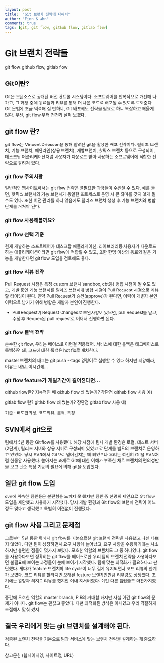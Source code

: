```yaml
---
layout: post
title:  "Git 브랜치 전략에 대해서"
author: "Finn & Ahn"
comments: true
tags: [git, git flow, github flow, gitlab flow]
---
```


# Git 브랜치 전략들
git flow, github flow, gitlab flow

## Git이란?
Git은 오픈소스로 공개된 버전 컨트롤 시스템이다. 
소프트웨어를 반복적으로 개선해 나가고, 그 과정 중에 동료들과 리뷰를 통해 더 나은 코드로 배포될 수 있도록 도와준다. 
Git 문법에 조금 익숙해 질 만하니, Git 배포에도 전략을 필요로 하니 복잡하고 배울게 많다. 
우선, git flow 부터 천천히 살펴 보겠다.  

## git flow 란?
git flow는 Vincent Driessen을 통해 알려진 git을 활용한 배포 전략이다. 
릴리즈 브랜치, 기능 브랜치, 메인라인(상용 브랜치), 개발브랜치, 핫픽스 브랜치 등으로 구성되어,
데스크탑 어플리케이션처럼 사용자가 다운로드 받아 사용하는 소프르웨어에 적합한 전략으로 알려져 있다.  

### git flow 주의사항
일반적인 웹사이트에서는 git flow 전략은 불필요한 과정들이 수반될 수 있다.
예를 들면, 핫픽스 브랜치와 기능 브랜치가 동일한 프로세스로 운영 시 큰 의미를 갖지 않게 될 수도 있다. 
또한 버전 관리를 하지 않음에도 릴리즈 브랜치 생성 후 기능 브랜치와 병합 단계를 거쳐야 된다. 

### git flow 사용해볼까요?


### git flow 선택 기준
현재 개발하는 소프트웨어가 데스크탑 애플리케이션, 라이브러리등 사용자가 다운로드하는 애플리케이션이라면 git flow에 적합할 수 있고, 
또한 한명 이상의 동료와 같은 기능을 개발한다면 git flow 도입을 검토해도 좋다. 

### git flow 리뷰 전략
Pull Request 시점은 특정 custom 브랜치(sandbox, cbt등) 병합 시점이 될 수도 있고,
개발 중인 기능 브랜치를 릴리즈 브랜치에 병합 시점이 Pull Request 시점으로 리뷰 할 타이밍이 된다.
만약 Pull Request가 승인(approve)가 된다면, 이력이 개발자 본인 이력으로 남기기 위해 병합은 개발자 본인이 진행한다.
- Pull Request가 Request Changes로 보완사항이 있으면, pull Request를 닫고, 수정 후 Reopen된 pull request로 이어서 진행하면 된다.

### git flow 롤백 전략 
순수한 git flow, 우리는 베이스로 이런걸 적용했어.
서비스에 대한 롤백은 태그베이스로 롤백하면 돼,
코드에 대한 롤백은 hot fix로 패치한다. 

master 브랜치의 태그는 git push --tags 명령어로 실행할 수 있다 
하지만 지양해라, 이유는 내일..이시간에...

### git flow feature가 개발기간이 길어진다면...


github flow란?
지속적인 배
github flow 왜 썼는가? 장단점
github flow 사용 예)


gitlab flow 란?
gitlab flow 왜 썼는가? 장단점
gitlab flow 사용 예)

기준 : 배포편의성, 코드리뷰, 롤백, 특징

## SVN에서 git으로
팀에서 5년 동안 Git flow를 사용했다.
해당 시점에 팀내 개발 환경은 로컬, 테스트 서버(2단계), 릴리즈 서버와 상용 서버로 구성되어 있었고
각 단계를 별도의 브랜치로 운영하고 있었다.
당시 SVN에서 Git으로 넘어간지는 꽤 되었으나 우리는 여전히 Git을 SVN처럼 한동안 사용했다.
쏟아지는 과제로 Git에 대한 이해가 부족한 채로 브랜치의 편의성만을 보고 단순 특정 기능의 필요에 의해 git을 도입했다.

## 일단 git flow 도입
svn에 익숙한 팀원들은 불편함을 느끼지 못 했지만 팀원 중 한명의 제안으로 Git flow 도입을 제안했고 사용하기 시작했다.
당시 개발 환경과 Git flow의 브랜치 전략이 어느 정도 맞다고 생각했고 특별히 이견없이 진행됐다.

## git flow 사용 그리고 문제점
그로부터 5년 동안 팀에서 git flow를 기본으로한 git 브랜치 전략을 사용했고
사실 나쁘지 않았다. 다만 팀이 성장하면서 요구 사항이 늘어났고, 요구 사항을 수용하기에는
사소하지만 불편한 점들이 몇가지 보였다. 모호한 역할의 브랜치도 그 중 하나였다.
git flow를 사용하다보면 정확히는 git flow를 베이스로한 우리 팀의 브랜치 전략을 사용하다보면
불필요해 보이는 과정들이 눈에 보이기 시작했다.
팀에 맞는 최적화가 필요하다고 판단했다.
게다가 feature 브랜치의 life cycle이 너무 길게 유지되면서
코드 리뷰의 한계가 보였다.
코드 리뷰를 할라치면 오래된 feature 브랜치인만큼 리뷰량도 상당했다.
초기에는 열정과 의지로 리뷰를 했지만 이내 지쳐버렸다.
이건 다른 팀원들도 마찬가지였다. 

중간에 모호한 역할의 master branch, P.R의 거대함
하지만 사실 이건 git flow의 문제가 아니다.
git flow는 괜찮고 좋았다. 다만 최적화된 방식은 아니였고
우리 적절하게 조절해서 맞춰 썼지 

## 결국 우리에게 맞는 git 브랜치를 설계해야 된다.
검증된 브랜치 전략을 기본으로 팀과 서비스에 맞는 브랜치 전략을 설계하는 게 중요하다.


참고문헌 (웹페이지명, 사이트명, URL)